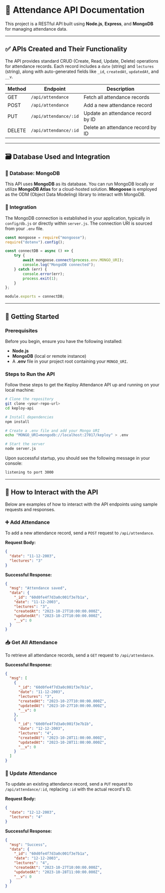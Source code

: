 # 📘 Attendance API Documentation

This project is a RESTful API built using **Node.js**, **Express**, and **MongoDB** for managing attendance data.

-----

## ✅ APIs Created and Their Functionality

The API provides standard CRUD (Create, Read, Update, Delete) operations for attendance records. Each record includes a `date` (string) and `lectures` (string), along with auto-generated fields like `_id`, `createdAt`, `updatedAt`, and `__v`.

| Method | Endpoint | Description |
|---|---|---|
| GET | `/api/attendance` | Fetch all attendance records |
| POST | `/api/attendance` | Add a new attendance record |
| PUT | `/api/attendance/:id` | Update an attendance record by ID |
| DELETE | `/api/attendance/:id` | Delete an attendance record by ID |

-----

## 🗃️ Database Used and Integration

### 🔹 Database: **MongoDB**

This API uses **MongoDB** as its database. You can run MongoDB locally or utilize **MongoDB Atlas** for a cloud-hosted solution. **Mongoose** is employed as the ODM (Object Data Modeling) library to interact with MongoDB.

### 🔧 Integration

The MongoDB connection is established in your application, typically in `config/db.js` or directly within `server.js`. The connection URI is sourced from your `.env` file.

```javascript
const mongoose = require("mongoose");
require("dotenv").config();

const connectDB = async () => {
    try {
        await mongoose.connect(process.env.MONGO_URI);
        console.log("MongoDB connected");
    } catch (err) {
        console.error(err);
        process.exit(1);
    }
};

module.exports = connectDB;
```

-----

## 🚀 Getting Started

### Prerequisites

Before you begin, ensure you have the following installed:

  * **Node.js**
  * **MongoDB** (local or remote instance)
  * A **.env** file in your project root containing your `MONGO_URI`.

### Steps to Run the API

Follow these steps to get the Keploy Attendance API up and running on your local machine:

```bash
# Clone the repository
git clone <your-repo-url>
cd keploy-api

# Install dependencies
npm install

# Create a .env file and add your Mongo URI
echo "MONGO_URI=mongodb://localhost:27017/keploy" > .env

# Start the server
node server.js
```

Upon successful startup, you should see the following message in your console:

```css
listening to port 3000
```

-----

## 📡 How to Interact with the API

Below are examples of how to interact with the API endpoints using sample requests and responses.

### ➕ Add Attendance

To add a new attendance record, send a `POST` request to `/api/attendance`.

**Request Body:**

```json
{
  "date": "11-12-2003",
  "lectures": "3"
}
```

**Successful Response:**

```json
{
  "msg": "Attendance saved",
  "data": {
    "_id": "60d0fe4f7d3a0c001f3e7b1a",
    "date": "11-12-2003",
    "lectures": "3",
    "createdAt": "2023-10-27T10:00:00.000Z",
    "updatedAt": "2023-10-27T10:00:00.000Z",
    "__v": 0
  }
}
```

### 📥 Get All Attendance

To retrieve all attendance records, send a `GET` request to `/api/attendance`.

**Successful Response:**

```json
{
  "msg": [
    {
      "_id": "60d0fe4f7d3a0c001f3e7b1a",
      "date": "11-12-2003",
      "lectures": "3",
      "createdAt": "2023-10-27T10:00:00.000Z",
      "updatedAt": "2023-10-27T10:00:00.000Z",
      "__v": 0
    },
    {
      "_id": "60d0fe4f7d3a0c001f3e7b1b",
      "date": "12-12-2003",
      "lectures": "4",
      "createdAt": "2023-10-28T11:00:00.000Z",
      "updatedAt": "2023-10-28T11:00:00.000Z",
      "__v": 0
    }
  ]
}
```

### 📝 Update Attendance

To update an existing attendance record, send a `PUT` request to `/api/attendance/:id`, replacing `:id` with the actual record's ID.

**Request Body:**

```json
{
  "date": "12-12-2003",
  "lectures": "4"
}
```

**Successful Response:**

```json
{
  "msg": "Success",
  "data": {
    "_id": "60d0fe4f7d3a0c001f3e7b1a",
    "date": "12-12-2003",
    "lectures": "4",
    "createdAt": "2023-10-27T10:00:00.000Z",
    "updatedAt": "2023-10-28T11:00:00.000Z",
    "__v": 0
  }
}
```